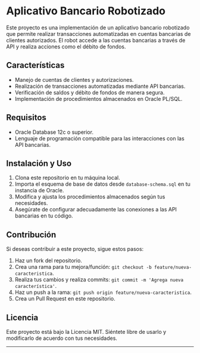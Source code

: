# Aplicativo Bancario Robotizado

Este proyecto es una implementación de un aplicativo bancario robotizado que permite realizar transacciones automatizadas en cuentas bancarias de clientes autorizados. El robot accede a las cuentas bancarias a través de API y realiza acciones como el débito de fondos.

## Características

- Manejo de cuentas de clientes y autorizaciones.
- Realización de transacciones automatizadas mediante API bancarias.
- Verificación de saldos y débito de fondos de manera segura.
- Implementación de procedimientos almacenados en Oracle PL/SQL.

## Requisitos

- Oracle Database 12c o superior.
- Lenguaje de programación compatible para las interacciones con las API bancarias.

## Instalación y Uso

1. Clona este repositorio en tu máquina local.
2. Importa el esquema de base de datos desde `database-schema.sql` en tu instancia de Oracle.
3. Modifica y ajusta los procedimientos almacenados según tus necesidades.
4. Asegúrate de configurar adecuadamente las conexiones a las API bancarias en tu código.

## Contribución

Si deseas contribuir a este proyecto, sigue estos pasos:

1. Haz un fork del repositorio.
2. Crea una rama para tu mejora/función: `git checkout -b feature/nueva-caracteristica`.
3. Realiza tus cambios y realiza commits: `git commit -m 'Agrega nueva característica'`.
4. Haz un push a la rama: `git push origin feature/nueva-caracteristica`.
5. Crea un Pull Request en este repositorio.

## Licencia

Este proyecto está bajo la Licencia MIT. Siéntete libre de usarlo y modificarlo de acuerdo con tus necesidades.

---


